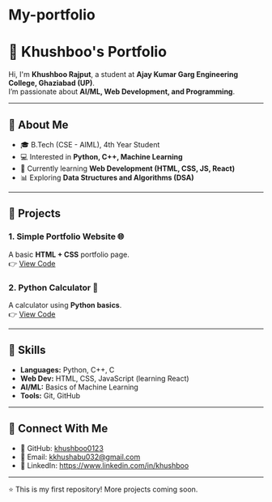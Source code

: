 # My-portfolio
# 🌸 Khushboo's Portfolio

Hi, I'm **Khushboo Rajput**, a student at **Ajay Kumar Garg Engineering College, Ghaziabad (UP)**.  
I’m passionate about **AI/ML, Web Development, and Programming**.  

---

## 🔹 About Me
- 🎓 B.Tech (CSE - AIML), 4th Year Student  
- 💻 Interested in **Python, C++, Machine Learning**  
- 🌱 Currently learning **Web Development (HTML, CSS, JS, React)**  
- 📊 Exploring **Data Structures and Algorithms (DSA)**  

---

## 🔹 Projects
### 1. Simple Portfolio Website 🌐
A basic **HTML + CSS** portfolio page.  
👉 [View Code](./portfolio-website)  

### 2. Python Calculator 🧮
A calculator using **Python basics**.  
👉 [View Code](./python-calculator)  

---

## 🔹 Skills
- **Languages:** Python, C++, C  
- **Web Dev:** HTML, CSS, JavaScript (learning React)  
- **AI/ML:** Basics of Machine Learning  
- **Tools:** Git, GitHub  

---

## 🔹 Connect With Me
- 📌 GitHub: [khushboo0123](https://github.com/khushboo0123)  
- 📧 Email: kkhushabu032@gmail.com   
- 💼 LinkedIn: https://www.linkedin.com/in/khushboo  

---

⭐ This is my first repository! More projects coming soon.
